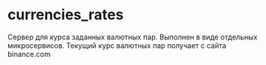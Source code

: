 # currencies_rates

Сервер для курса заданных валютных пар.
Выполнен в виде отдельных микросервисов.
Текущий курс валютных пар получает с сайта binance.com
